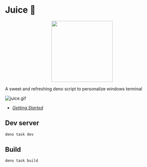 # Juice 🥤

<div align="center" >
  <img title="juice" src="https://i.postimg.cc/0jq40Xd4/juice.png" alt="" width="200" data-align="center">
</div>

A sweet and refreshing deno script to personalize windows terminal

![juice.gif](https://i.postimg.cc/KvSQywn0/juice.gif)

* _[Getting Started](https://github.com/Atticus64/juice/wiki/Getting-Started)_

## Dev server

```bash
deno task dev
```

## Build

```
deno task build
```
